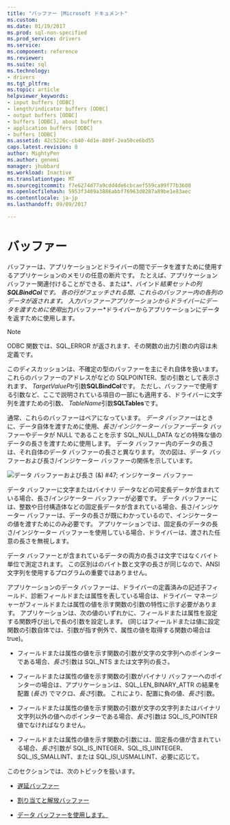 ```yaml
---
title: "バッファー |Microsoft ドキュメント"
ms.custom: 
ms.date: 01/19/2017
ms.prod: sql-non-specified
ms.prod_service: drivers
ms.service: 
ms.component: reference
ms.reviewer: 
ms.suite: sql
ms.technology:
- drivers
ms.tgt_pltfrm: 
ms.topic: article
helpviewer_keywords:
- input buffers [ODBC]
- length/indicator buffers [ODBC]
- output buffers [ODBC]
- buffers [ODBC], about buffers
- application buffers [ODBC]
- buffers [ODBC]
ms.assetid: 42c5226c-cb40-4d1e-809f-2ea50ce6bd55
caps.latest.revision: 8
author: MightyPen
ms.author: genemi
manager: jhubbard
ms.workload: Inactive
ms.translationtype: MT
ms.sourcegitcommit: f7e6274d77a9cdd4de6cbcaef559ca99f77b3608
ms.openlocfilehash: 5953f3409a3886abbf76963d0207a89be1e83aec
ms.contentlocale: ja-jp
ms.lasthandoff: 09/09/2017

---
```

# <a name="buffers"></a>バッファー
バッファーは、アプリケーションとドライバーの間でデータを渡すために使用するアプリケーションのメモリの任意の断片です。 たとえば、アプリケーション バッファー関連付けることができる、または*、バインド*結果セットの列**SQLBindCol**です。 各の行がフェッチされる間、これらのバッファー内の各列のデータが返されます。 *入力バッファー*アプリケーションからドライバーにデータを渡すために使用*出力バッファー*ドライバーからアプリケーションにデータを返すために使用します。  
  
> [!NOTE]  
>  ODBC 関数では、SQL_ERROR が返されます、その関数の出力引数の内容は未定義です。  
  
 このディスカッションは、不確定の型のバッファーを主にそれ自体を扱います。 これらのバッファーのアドレスがなどの SQLPOINTER、型の引数として表示されます、 *TargetValuePtr*引数**SQLBindCol**です。 ただし、バッファーで使用する引数など、ここで説明されている項目の一部にも適用する、ドライバーに文字列を渡すための引数、 *TableName*引数**SQLTables**です。  
  
 通常、これらのバッファーはペアになっています。 *データ バッファー*はときに、データ自体を渡すために使用、*長さ/インジケーター バッファー*データ バッファーやデータが NULL であることを示す SQL_NULL_DATA などの特殊な値のデータの長さを渡すために使用します。 データ バッファー内のデータの長さは、それ自体のデータ バッファーの長さと異なります。 次の図は、データ バッファーおよび長さ/インジケーター バッファーの関係を示しています。  
  
 ![データ バッファーおよび長さ (&) #47; インジケーター バッファー](../../../odbc/reference/develop-app/media/pr09.gif "pr09")  
  
 データ バッファーに文字またはバイナリ データなどの可変長データが含まれている場合、長さ/インジケーター バッファーが必要です。 データ バッファーには、整数や日付構造体などの固定長データが含まれている場合、長さ/インジケーター バッファーは、データの長さが既にわかっているので、インジケーターの値を渡すためにのみ必要です。 アプリケーションでは、固定長のデータの長さ/インジケーター バッファーを使用している場合、ドライバーは、渡された任意の長さを無視します。  
  
 データ バッファーとが含まれているデータの両方の長さは文字ではなくバイト単位で測定されます。 この区別はのバイト数と文字の長さが同じなので、ANSI 文字列を使用するプログラムの重要ではありません。  
  
 アプリケーションのデータ バッファーは、ドライバーの定義済みの記述子フィールド、診断フィールドまたは属性を表している場合は、ドライバー マネージャーがフィールドまたは属性の値を示す関数の引数の特性に示す必要があります。 アプリケーションは、次の値のいずれかに、フィールドまたは属性を設定する関数呼び出しで長の引数を設定します。 (同じはフィールドまたは値に設定関数の引数自体では、引数が指す例外で、属性の値を取得する関数の場合は true)。  
  
-   フィールドまたは属性の値を示す関数の引数が文字の文字列へのポインターである場合、*長さ*引数は SQL_NTS または文字列の長さ。  
  
-   フィールドまたは属性の値を示す関数の引数がバイナリ バッファーへのポインターの場合は、アプリケーションは、SQL_LEN_BINARY_ATTR の結果を配置 (*長さ*) でマクロ、*長さ*引数。 これにより、配置に負の値、*長さ*引数。  
  
-   フィールドまたは属性の値を示す関数の引数が文字の文字列またはバイナリ文字列以外の値へのポインターである場合、*長さ*引数は SQL_IS_POINTER 値でなければなりません。  
  
-   フィールドまたは属性の値を示す関数の引数には、固定長の値が含まれている場合、*長さ*引数が SQL_IS_INTEGER、SQL_IS_UINTEGER、SQL_IS_SMALLINT、または SQL_ISI_USMALLINT、必要に応じて。  
  
 このセクションでは、次のトピックを扱います。  
  
-   [遅延バッファー](../../../odbc/reference/develop-app/deferred-buffers.md)  
  
-   [割り当てと解放バッファー](../../../odbc/reference/develop-app/allocating-and-freeing-buffers.md)  
  
-   [データ バッファーを使用します。](../../../odbc/reference/develop-app/using-data-buffers.md)


